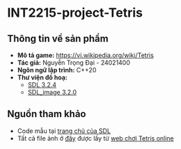 # INT2215-project-Tetris

## Thông tin về sản phẩm
- **Mô tả game:** https://vi.wikipedia.org/wiki/Tetris
- **Tác giả:** Nguyễn Trọng Đại - 24021400
- **Ngôn ngữ lập trình:** C++20
- **Thư viện đồ hoạ:**
  - [SDL 3.2.4](https://github.com/libsdl-org/SDL/releases/tag/release-3.2.4)
  - [SDL_image 3.2.0](https://github.com/libsdl-org/SDL_image/releases/tag/release-3.2.0)

## Nguồn tham khảo
- Code mẫu tại [trang chủ của SDL](https://examples.libsdl.org/SDL3/)
- Tất cả file ảnh ở [đây](src/images) được lấy từ [web chơi Tetris online](https://tetris.com/play-tetris/)
